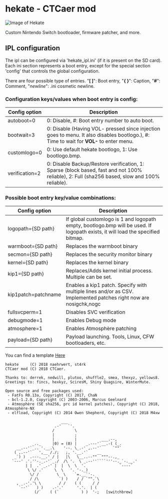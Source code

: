 # hekate - CTCaer mod

![Image of Hekate](https://i.imgur.com/O3REoy5.png)


Custom Nintendo Switch bootloader, firmware patcher, and more.


## IPL configuration

The ipl can be configured via 'hekate_ipl.ini' (if it is present on the SD card). Each ini section represents a boot entry, except for the special section 'config' that controls the global configuration.


There are four possible type of entries. "**[ ]**": Boot entry, "**{ }**": Caption, "**#**": Comment, "*newline*": .ini cosmetic newline.


### Configuration keys/values when boot entry is **config**:

| Config option      | Description                                                |
| ------------------ | ---------------------------------------------------------- |
| autoboot=0         | 0: Disable, #: Boot entry number to auto boot.             |
| bootwait=3         | 0: Disable (Having VOL- pressed since injection goes to menu. It also disables bootlogo.), #: Time to wait for **VOL-** to enter menu. |
| customlogo=0       | 0: Use default hekate bootlogo, 1: Use bootlogo.bmp.       |
| verification=2     | 0: Disable Backup/Restore verification, 1: Sparse (block based, fast and not 100% reliable), 2: Full (sha256 based, slow and 100% reliable). |


### Possible boot entry key/value combinations:

| Config option      | Description                                                |
| ------------------ | ---------------------------------------------------------- |
| logopath={SD path} | If global customlogo is 1 and logopath empty, bootlogo.bmp will be used. If logopath exists, it will load the specified bitmap. |
| warmboot={SD path} | Replaces the warmboot binary                               |
| secmon={SD path}   | Replaces the security monitor binary                       |
| kernel={SD path}   | Replaces the kernel binary                                 |
| kip1={SD path}     | Replaces/Adds kernel initial process. Multiple can be set. |
| kip1patch=patchname| Enables a kip1 patch. Specify with multiple lines and/or as CSV. Implemented patches right now are nosigchk,nogc |
| fullsvcperm=1      | Disables SVC verification                                  |
| debugmode=1        | Enables Debug mode                                         |
| atmosphere=1       | Enables Atmosphère patching                                |
| payload={SD path}  | Payload launching. Tools, Linux, CFW bootloaders, etc.     |


You can find a template [Here](./res/hekate_ipl_template.ini)


```
hekate     (C) 2018 naehrwert, st4rk
CTCaer mod (C) 2018 CTCaer.

Thanks to: derrek, nedwill, plutoo, shuffle2, smea, thexyz, yellows8.
Greetings to: fincs, hexkyz, SciresM, Shiny Quagsire, WinterMute.

Open source and free packages used:
 - FatFs R0.13a, Copyright (C) 2017, ChaN
 - bcl-1.2.0, Copyright (C) 2003-2006, Marcus Geelnard
 - Atmosphère (SE sha256, prc id kernel patches), Copyright (C) 2018, Atmosphère-NX
 - elfload, Copyright (C) 2014 Owen Shepherd, Copyright (C) 2018 M4xw

                         ___
                      .-'   `'.
                     /         \
                     |         ;
                     |         |           ___.--,
            _.._     |0) = (0) |    _.---'`__.-( (_.
     __.--'`_.. '.__.\    '--. \_.-' ,.--'`     `""`
    ( ,.--'`   ',__ /./;   ;, '.__.'`    __
    _`) )  .---.__.' / |   |\   \__..--""  """--.,_
   `---' .'.''-._.-'`_./  /\ '.  \ _.--''````'''--._`-.__.'
         | |  .' _.-' |  |  \  \  '.               `----`
          \ \/ .'     \  \   '. '-._)
           \/ /        \  \    `=.__`'-.
           / /\         `) )    / / `"".`\
     , _.-'.'\ \        / /    ( (     / /
      `--'`   ) )    .-'.'      '.'.  | (
             (/`    ( (`          ) )  '-;   [switchbrew]
```
